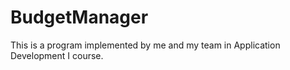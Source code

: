 # BudgetManager
This is a program implemented by me and my team in Application Development I course.
